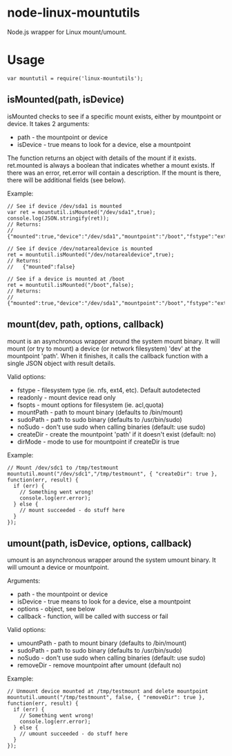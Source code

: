 node-linux-mountutils
=====================

Node.js wrapper for Linux mount/umount.

Usage
=====

    var mountutil = require('linux-mountutils');

isMounted(path, isDevice)
-------------------------

isMounted checks to see if a specific mount exists, either by mountpoint
or device.  It takes 2 arguments:

  * path - the mountpoint or device
  * isDevice - true means to look for a device, else a mountpoint

The function returns an object with details of the mount if it exists.
ret.mounted is always a boolean that indicates whether a mount exists.  If
there was an error, ret.error will contain a description.  If the mount
is there, there will be additional fields (see below).

Example:

    // See if device /dev/sda1 is mounted
    var ret = mountutil.isMounted("/dev/sda1",true);
    console.log(JSON.stringify(ret));
    // Returns: 
    //   {"mounted":true,"device":"/dev/sda1","mountpoint":"/boot","fstype":"ext2","fsopts":"rw,relatime,errors=continue"}

    // See if device /dev/notarealdevice is mounted
    ret = mountutil.isMounted("/dev/notarealdevice",true);
    // Returns: 
    //   {"mounted":false}

    // See if a device is mounted at /boot
    ret = mountutil.isMounted("/boot",false);
    // Returns:
    //    {"mounted":true,"device":"/dev/sda1","mountpoint":"/boot","fstype":"ext2","fsopts":"rw,relatime,errors=continue"}

mount(dev, path, options, callback)
-----------------------------------

mount is an asynchronous wrapper around the system mount binary.  It 
will mount (or try to mount) a device (or network filesystem) 'dev' at
the mountpoint 'path'.  When it finishes, it calls the callback function
with a single JSON object with result details.

Valid options:

  * fstype - filesystem type (ie. nfs, ext4, etc).  Default autodetected
  * readonly - mount device read only
  * fsopts - mount options for filesystem (ie. acl,quota)
  * mountPath - path to mount binary (defaults to /bin/mount)
  * sudoPath - path to sudo binary (defaults to /usr/bin/sudo)
  * noSudo - don't use sudo when calling binaries (default: use sudo)
  * createDir - create the mountpoint 'path' if it doesn't exist (default: no)
  * dirMode - mode to use for mountpoint if createDir is true

Example:

    // Mount /dev/sdc1 to /tmp/testmount
    mountutil.mount("/dev/sdc1","/tmp/testmount", { "createDir": true }, function(err, result) {
      if (err) {
        // Something went wrong!
        console.log(err.error);
      } else {
        // mount succeeded - do stuff here
      }
    });

umount(path, isDevice, options, callback)
-----------------------------------

umount is an asynchronous wrapper around the system umount binary.  It 
will umount a device or mountpoint.

Arguments:

  * path - the mountpoint or device
  * isDevice - true means to look for a device, else a mountpoint
  * options - object, see below
  * callback - function, will be called with success or fail

Valid options:

  * umountPath - path to mount binary (defaults to /bin/mount)
  * sudoPath - path to sudo binary (defaults to /usr/bin/sudo)
  * noSudo - don't use sudo when calling binaries (default: use sudo)
  * removeDir - remove mountpoint after umount (default no)

Example:

    // Unmount device mounted at /tmp/testmount and delete mountpoint
    mountutil.umount("/tmp/testmount", false, { "removeDir": true }, function(err, result) {
      if (err) {
        // Something went wrong!
        console.log(err.error);
      } else {
        // umount succeeded - do stuff here
      }
    });

